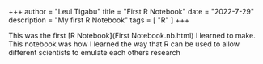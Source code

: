 +++
author = "Leul Tigabu"
title = "First R Notebook"
date = "2022-7-29"
description  = "My first R Notebook"
tags = [
  "R"
]
+++

This was the first [R Notebook](First Notebook.nb.html) I learned to make.
This notebook was how I learned the way that R can be used to allow different scientists to emulate each others research 
